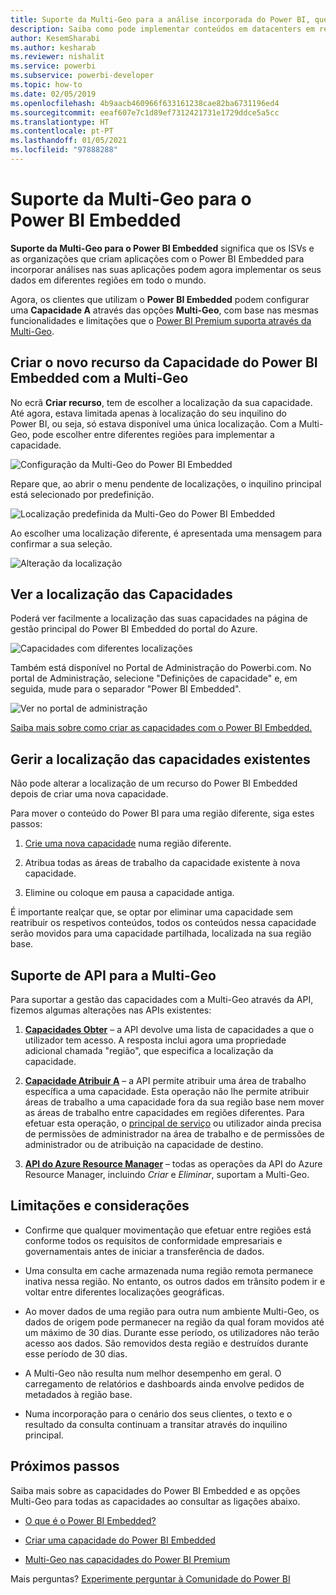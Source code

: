 ```yaml
---
title: Suporte da Multi-Geo para a análise incorporada do Power BI, que permite melhores informações de BI incorporadas
description: Saiba como pode implementar conteúdos em datacenters em regiões diferentes da região base da sua solução de análise incorporada do Power BI. Utilize o suporte da Multi-Geo para permitir melhores informações de BI incorporadas para os seus clientes.
author: KesemSharabi
ms.author: kesharab
ms.reviewer: nishalit
ms.service: powerbi
ms.subservice: powerbi-developer
ms.topic: how-to
ms.date: 02/05/2019
ms.openlocfilehash: 4b9aacb460966f633161238cae82ba6731196ed4
ms.sourcegitcommit: eeaf607e7c1d89ef7312421731e1729ddce5a5cc
ms.translationtype: HT
ms.contentlocale: pt-PT
ms.lasthandoff: 01/05/2021
ms.locfileid: "97888288"
---
```

# <a name="multi-geo-support-for-power-bi-embedded"></a>Suporte da Multi-Geo para o Power BI Embedded

**Suporte da Multi-Geo para o Power BI Embedded** significa que os ISVs e as organizações que criam aplicações com o Power BI Embedded para incorporar análises nas suas aplicações podem agora implementar os seus dados em diferentes regiões em todo o mundo.

Agora, os clientes que utilizam o **Power BI Embedded** podem configurar uma **Capacidade A** através das opções **Multi-Geo**, com base nas mesmas funcionalidades e limitações que o [Power BI Premium suporta através da Multi-Geo](../../admin/service-admin-premium-Multi-Geo.md).

## <a name="creating-new-power-bi-embedded-capacity-resource-with-multi-geo"></a>Criar o novo recurso da Capacidade do Power BI Embedded com a Multi-Geo

No ecrã **Criar recurso**, tem de escolher a localização da sua capacidade. Até agora, estava limitada apenas à localização do seu inquilino do Power BI, ou seja, só estava disponível uma única localização. Com a Multi-Geo, pode escolher entre diferentes regiões para implementar a capacidade.

![Configuração da Multi-Geo do Power BI Embedded](media/embedded-multi-geo/pbie-multi-geo-setup.png)

Repare que, ao abrir o menu pendente de localizações, o inquilino principal está selecionado por predefinição.
  
![Localização predefinida da Multi-Geo do Power BI Embedded](media/embedded-multi-geo/pbie-multi-geo-default-location.png)

Ao escolher uma localização diferente, é apresentada uma mensagem para confirmar a sua seleção.

![Alteração da localização](media/embedded-multi-geo/pbie-multi-geo-location-change.png)

## <a name="view-capacity-location"></a>Ver a localização das Capacidades

Poderá ver facilmente a localização das suas capacidades na página de gestão principal do Power BI Embedded do portal do Azure.

![Capacidades com diferentes localizações](media/embedded-multi-geo/pbie-multi-geo-location-different.png)

Também está disponível no Portal de Administração do Powerbi.com. No portal de Administração, selecione "Definições de capacidade" e, em seguida, mude para o separador "Power BI Embedded".

![Ver no portal de administração](media/embedded-multi-geo/pbie-multi-geo-admin-portal.png)

[Saiba mais sobre como criar as capacidades com o Power BI Embedded.](azure-pbie-create-capacity.md)

## <a name="manage-existing-capacities-location"></a>Gerir a localização das capacidades existentes

Não pode alterar a localização de um recurso do Power BI Embedded depois de criar uma nova capacidade.

Para mover o conteúdo do Power BI para uma região diferente, siga estes passos:

1. [Crie uma nova capacidade](azure-pbie-create-capacity.md) numa região diferente.

2. Atribua todas as áreas de trabalho da capacidade existente à nova capacidade.

3. Elimine ou coloque em pausa a capacidade antiga.

É importante realçar que, se optar por eliminar uma capacidade sem reatribuir os respetivos conteúdos, todos os conteúdos nessa capacidade serão movidos para uma capacidade partilhada, localizada na sua região base.

## <a name="api-support-for-multi-geo"></a>Suporte de API para a Multi-Geo

Para suportar a gestão das capacidades com a Multi-Geo através da API, fizemos algumas alterações nas APIs existentes:

1. **[Capacidades Obter](/rest/api/power-bi/capacities/getcapacities)** – a API devolve uma lista de capacidades a que o utilizador tem acesso. A resposta inclui agora uma propriedade adicional chamada "região", que especifica a localização da capacidade.

2. **[Capacidade Atribuir A](/rest/api/power-bi/capacities)** – a API permite atribuir uma área de trabalho específica a uma capacidade. Esta operação não lhe permite atribuir áreas de trabalho a uma capacidade fora da sua região base nem mover as áreas de trabalho entre capacidades em regiões diferentes. Para efetuar esta operação, o [principal de serviço](embed-service-principal.md) ou utilizador ainda precisa de permissões de administrador na área de trabalho e de permissões de administrador ou de atribuição na capacidade de destino.

3. **[API do Azure Resource Manager](/rest/api/power-bi-embedded/capacities)** – todas as operações da API do Azure Resource Manager, incluindo *Criar* e *Eliminar*, suportam a Multi-Geo.

## <a name="limitations-and-considerations"></a>Limitações e considerações

* Confirme que qualquer movimentação que efetuar entre regiões está conforme todos os requisitos de conformidade empresariais e governamentais antes de iniciar a transferência de dados.

* Uma consulta em cache armazenada numa região remota permanece inativa nessa região. No entanto, os outros dados em trânsito podem ir e voltar entre diferentes localizações geográficas.

* Ao mover dados de uma região para outra num ambiente Multi-Geo, os dados de origem pode permanecer na região da qual foram movidos até um máximo de 30 dias. Durante esse período, os utilizadores não terão acesso aos dados. São removidos desta região e destruídos durante esse período de 30 dias.

* A Multi-Geo não resulta num melhor desempenho em geral. O carregamento de relatórios e dashboards ainda envolve pedidos de metadados à região base.

* Numa incorporação para o cenário dos seus clientes, o texto e o resultado da consulta continuam a transitar através do inquilino principal.

## <a name="next-steps"></a>Próximos passos

Saiba mais sobre as capacidades do Power BI Embedded e as opções Multi-Geo para todas as capacidades ao consultar as ligações abaixo.

* [O que é o Power BI Embedded?](azure-pbie-what-is-power-bi-embedded.md)

* [Criar uma capacidade do Power BI Embedded](azure-pbie-create-capacity.md)

* [Multi-Geo nas capacidades do Power BI Premium](../../admin/service-admin-premium-multi-geo.md)

Mais perguntas? [Experimente perguntar à Comunidade do Power BI](https://community.powerbi.com/)